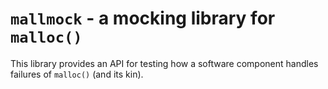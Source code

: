 # `mallmock` - a mocking library for `malloc()`

This library provides an API for testing how a software component handles
failures of `malloc()` (and its kin).

